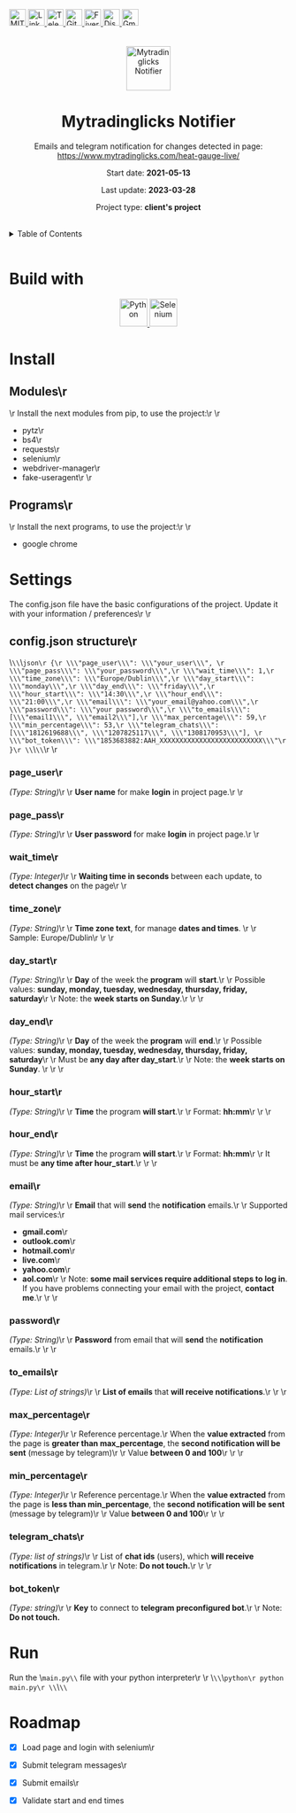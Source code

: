 <div><a href='https://github.com/github.com/darideveloper/blob/master/LICENSE' target='_blank'>
            <img src='https://img.shields.io/github/license/github.com/darideveloper.svg?style=for-the-badge' alt='MIT License' height='30px'/>
        </a><a href='https://www.linkedin.com/in/francisco-dari-hernandez-6456b6181/' target='_blank'>
                <img src='https://img.shields.io/static/v1?style=for-the-badge&message=LinkedIn&color=0A66C2&logo=LinkedIn&logoColor=FFFFFF&label=' alt='Linkedin' height='30px'/>
            </a><a href='https://t.me/darideveloper' target='_blank'>
                <img src='https://img.shields.io/static/v1?style=for-the-badge&message=Telegram&color=26A5E4&logo=Telegram&logoColor=FFFFFF&label=' alt='Telegram' height='30px'/>
            </a><a href='https://github.com/darideveloper' target='_blank'>
                <img src='https://img.shields.io/static/v1?style=for-the-badge&message=GitHub&color=181717&logo=GitHub&logoColor=FFFFFF&label=' alt='Github' height='30px'/>
            </a><a href='https://www.fiverr.com/darideveloper?up_rollout=true' target='_blank'>
                <img src='https://img.shields.io/static/v1?style=for-the-badge&message=Fiverr&color=222222&logo=Fiverr&logoColor=1DBF73&label=' alt='Fiverr' height='30px'/>
            </a><a href='https://discord.com/users/992019836811083826' target='_blank'>
                <img src='https://img.shields.io/static/v1?style=for-the-badge&message=Discord&color=5865F2&logo=Discord&logoColor=FFFFFF&label=' alt='Discord' height='30px'/>
            </a><a href='mailto:darideveloper@gmail.com?subject=Hello Dari Developer' target='_blank'>
                <img src='https://img.shields.io/static/v1?style=for-the-badge&message=Gmail&color=EA4335&logo=Gmail&logoColor=FFFFFF&label=' alt='Gmail' height='30px'/>
            </a></div><div align='center'><br><br><img src='https://github.com/darideveloper/mytradinglicks-notifier/blob/master/logo.png?raw=true' alt='Mytradinglicks Notifier' height='80px'/>

# Mytradinglicks Notifier

Emails and telegram notification for changes detected in page: https://www.mytradinglicks.com/heat-gauge-live/

Start date: **2021-05-13**

Last update: **2023-03-28**

Project type: **client's project**

</div><br><details>
            <summary>Table of Contents</summary>
            <ol>
<li><a href='#buildwith'>Build With</a></li>
<li><a href='#media'>Media</a></li>
<li><a href='#install'>Install</a></li>
<li><a href='#settings'>Settings</a></li>
<li><a href='#run'>Run</a></li>
<li><a href='#roadmap'>Roadmap</a></li></ol>
        </details><br>

# Build with

<div align='center'><a href='https://www.python.org/' target='_blank'> <img src='https://cdn.svgporn.com/logos/python.svg' alt='Python' title='Python' height='50px'/> </a><a href='https://www.selenium.dev/' target='_blank'> <img src='https://cdn.svgporn.com/logos/selenium.svg' alt='Selenium' title='Selenium' height='50px'/> </a></div>

# Install

## Modules\r
\r
Install the next modules from pip, to use the project:\r
\r
* pytz\r
* bs4\r
* requests\r
* selenium\r
* webdriver-manager\r
* fake-useragent\r
\r
## Programs\r
\r
Install the next programs, to use the project:\r
\r
* google chrome

# Settings

The config.json file have the basic configurations of the project. Update it with your information / preferences\r
\r
## config.json structure\r
\\`\\`\\`json\r
{\r
    \\\"page_user\\\": \\\"your_user\\\", \r
    \\\"page_pass\\\": \\\"your_password\\\",\r
    \\\"wait_time\\\": 1,\r
    \\\"time_zone\\\": \\\"Europe/Dublin\\\",\r
    \\\"day_start\\\": \\\"monday\\\",\r
    \\\"day_end\\\": \\\"friday\\\",\r
    \\\"hour_start\\\": \\\"14:30\\\",\r
    \\\"hour_end\\\": \\\"21:00\\\",\r
    \\\"email\\\": \\\"your_email@yahoo.com\\\",\r
    \\\"password\\\": \\\"your password\\\",\r
    \\\"to_emails\\\": [\\\"email1\\\", \\\"email2\\\"],\r
    \\\"max_percentage\\\": 59,\r
    \\\"min_percentage\\\": 53,\r
    \\\"telegram_chats\\\": [\\\"1812619688\\\", \\\"1207825117\\\", \\\"1308170953\\\"], \r
    \\\"bot_token\\\": \\\"1853683882:AAH_XXXXXXXXXXXXXXXXXXXXXXXXXX\\\"\r
}\r
\\`\\`\\`\r
\r
### page_user\r
*(Type: String)*\r
\r
**User name** for make **login** in project page.\r
\r
### page_pass\r
*(Type: String)*\r
\r
**User password** for make **login** in project page.\r
\r
### wait_time\r
*(Type: Integer)*\r
\r
**Waiting time in seconds** between each update, to **detect changes** on the page\r
\r
### time_zone\r
*(Type: String)*\r
\r
**Time zone text**, for manage **dates and times**. \r
\r
Sample: Europe/Dublin\r
\r
\r
### day_start\r
*(Type: String)*\r
\r
**Day** of the week the **program** will **start**.\r
\r
Possible values: **sunday, monday, tuesday, wednesday, thursday, friday, saturday**\r
\r
Note: the **week starts on Sunday**.\r
\r
\r
### day_end\r
*(Type: String)*\r
\r
**Day** of the week the **program** will **end**.\r
\r
Possible values: **sunday, monday, tuesday, wednesday, thursday, friday, saturday**\r
\r
Must be **any day after day_start**.\r
\r
Note: the **week starts on Sunday**. \r
\r
\r
### hour_start\r
*(Type: String)*\r
\r
**Time** the program **will start**.\r
\r
Format: **hh:mm**\r
\r
\r
### hour_end\r
*(Type: String)*\r
\r
**Time** the program **will start**.\r
\r
Format: **hh:mm**\r
\r
It must be **any time after hour_start**.\r
\r
\r
### email\r
*(Type: String)*\r
\r
**Email** that will **send** the **notification** emails.\r
\r
Supported mail services:\r
* **gmail.com**\r
* **outlook.com**\r
* **hotmail.com**\r
* **live.com**\r
* **yahoo.com**\r
* **aol.com**\r
\r
Note: **some mail services require additional steps to log in**. If you have problems connecting your email with the project, **contact me**.\r
\r
\r
### password\r
*(Type: String)*\r
\r
**Password** from email that will **send** the **notification** emails.\r
\r
\r
### to_emails\r
*(Type: List of strings)*\r
\r
**List of emails** that **will receive notifications**.\r
\r
\r
### max_percentage\r
*(Type: Integer)*\r
\r
Reference percentage.\r
When the **value extracted** from the page is **greater than max_percentage**, the **second notification will be sent** (message by telegram)\r
\r
Value **between 0 and 100**\r
\r
\r
### min_percentage\r
*(Type: Integer)*\r
\r
Reference percentage.\r
When the **value extracted** from the page is **less than min_percentage**, the **second notification will be sent** (message by telegram)\r
\r
Value **between 0 and 100**\r
\r
\r
### telegram_chats\r
*(Type: list of strings)*\r
\r
List of **chat ids** (users), which **will receive notifications** in telegram.\r
\r
Note: **Do not touch.**\r
\r
\r
### bot_token\r
*(Type: string)*\r
\r
**Key** to connect to **telegram preconfigured bot**.\r
\r
Note: **Do not touch.**

# Run

Run the \\`main.py\\` file with your python interpreter\r
\r
\\`\\`\\`python\r
python main.py\r
\\`\\`\\`

# Roadmap

* [X] Load page and login with selenium\r
* [X] Submit telegram messages\r
* [X] Submit emails\r
* [X] Validate start and end times



